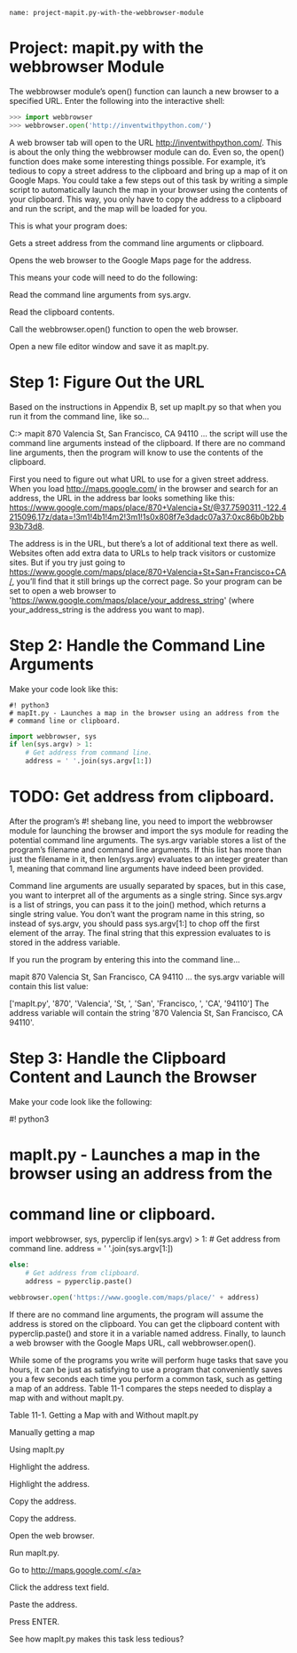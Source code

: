 ```ngMeta
name: project-mapit.py-with-the-webbrowser-module
```
# Project: mapit.py with the webbrowser Module
The webbrowser module’s open() function can launch a new browser to a specified URL. Enter the following into the interactive shell:

```python
>>> import webbrowser
>>> webbrowser.open('http://inventwithpython.com/')
```
A web browser tab will open to the URL <span><a href=" http://inventwithpython.com/"> http://inventwithpython.com/</a></span>. This is about the only thing the webbrowser module can do. Even so, the open() function does make some interesting things possible. For example, it’s tedious to copy a street address to the clipboard and bring up a map of it on Google Maps. You could take a few steps out of this task by writing a simple script to automatically launch the map in your browser using the contents of your clipboard. This way, you only have to copy the address to a clipboard and run the script, and the map will be loaded for you.

This is what your program does:

Gets a street address from the command line arguments or clipboard.

Opens the web browser to the Google Maps page for the address.

This means your code will need to do the following:

Read the command line arguments from sys.argv.

Read the clipboard contents.

Call the webbrowser.open() function to open the web browser.

Open a new file editor window and save it as mapIt.py.

# Step 1: Figure Out the URL
Based on the instructions in Appendix B, set up mapIt.py so that when you run it from the command line, like so...


C:\> mapit 870 Valencia St, San Francisco, CA 94110
... the script will use the command line arguments instead of the clipboard. If there are no command line arguments, then the program will know to use the contents of the clipboard.

First you need to figure out what URL to use for a given street address. When you load http://maps.google.com/ in the browser and search for an address, the URL in the address bar looks something like this: https://www.google.com/maps/place/870+Valencia+St/@37.7590311,-122.4215096,17z/data=!3m1!4b1!4m2!3m1!1s0x808f7e3dadc07a37:0xc86b0b2bb93b73d8.

The address is in the URL, but there’s a lot of additional text there as well. Websites often add extra data to URLs to help track visitors or customize sites. But if you try just going to https://www.google.com/maps/place/870+Valencia+St+San+Francisco+CA/, you’ll find that it still brings up the correct page. So your program can be set to open a web browser to 'https://www.google.com/maps/place/your_address_string' (where your_address_string is the address you want to map).

# Step 2: Handle the Command Line Arguments
Make your code look like this:


	#! python3
	# mapIt.py - Launches a map in the browser using an address from the
	# command line or clipboard.
```python
import webbrowser, sys
if len(sys.argv) > 1:
    # Get address from command line.
    address = ' '.join(sys.argv[1:])
```

# TODO: Get address from clipboard.
After the program’s #! shebang line, you need to import the webbrowser module for launching the browser and import the sys module for reading the potential command line arguments. The sys.argv variable stores a list of the program’s filename and command line arguments. If this list has more than just the filename in it, then len(sys.argv) evaluates to an integer greater than 1, meaning that command line arguments have indeed been provided.

Command line arguments are usually separated by spaces, but in this case, you want to interpret all of the arguments as a single string. Since sys.argv is a list of strings, you can pass it to the join() method, which returns a single string value. You don’t want the program name in this string, so instead of sys.argv, you should pass sys.argv[1:] to chop off the first element of the array. The final string that this expression evaluates to is stored in the address variable.

If you run the program by entering this into the command line...


mapit 870 Valencia St, San Francisco, CA 94110
... the sys.argv variable will contain this list value:


['mapIt.py', '870', 'Valencia', 'St, ', 'San', 'Francisco, ', 'CA', '94110']
The address variable will contain the string '870 Valencia St, San Francisco, CA 94110'.

# Step 3: Handle the Clipboard Content and Launch the Browser
Make your code look like the following:


#! python3
# mapIt.py - Launches a map in the browser using an address from the
# command line or clipboard.

import webbrowser, sys, pyperclip
if len(sys.argv) > 1:
    # Get address from command line.
    address = ' '.join(sys.argv[1:])
```python
else:
    # Get address from clipboard.
    address = pyperclip.paste()

webbrowser.open('https://www.google.com/maps/place/' + address)
```
If there are no command line arguments, the program will assume the address is stored on the clipboard. You can get the clipboard content with pyperclip.paste() and store it in a variable named address. Finally, to launch a web browser with the Google Maps URL, call webbrowser.open().

While some of the programs you write will perform huge tasks that save you hours, it can be just as satisfying to use a program that conveniently saves you a few seconds each time you perform a common task, such as getting a map of an address. Table 11-1 compares the steps needed to display a map with and without mapIt.py.

Table 11-1. Getting a Map with and Without mapIt.py

Manually getting a map

Using mapIt.py

Highlight the address.

Highlight the address.

Copy the address.

Copy the address.

Open the web browser.

Run mapIt.py.

Go to <span><a href="http://maps.google.com/.">http://maps.google.com/.</a></span>

 
Click the address text field.

 
Paste the address.

 
Press ENTER.

 
See how mapIt.py makes this task less tedious?

